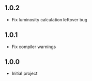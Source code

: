 ## 1.0.2
* Fix luminosity calculation leftover bug

## 1.0.1
* Fix compiler warnings

## 1.0.0
* Initial project
